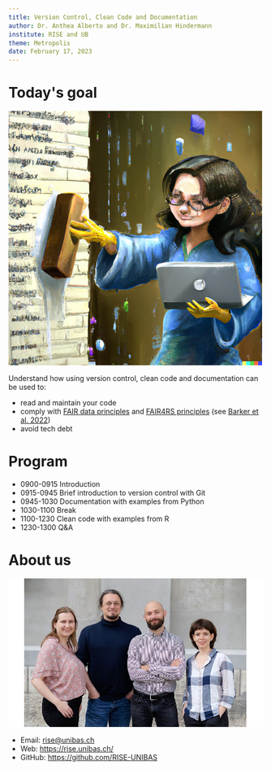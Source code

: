 ```yaml
---
title: Version Control, Clean Code and Documentation
author: Dr. Anthea Alberto and Dr. Maximilian Hindermann
institute: RISE and UB
theme: Metropolis
date: February 17, 2023
---
```


# Today's goal

![](images/title_image.png "'An oil painting of a programmer cleaning her code with soap' by Maximilian Hindermann and DALLE-2")

Understand how using version control, clean code and documentation can be used to:

- read and maintain your code
- comply with [FAIR data principles](https://force11.org/info/the-fair-data-principles/) and [FAIR4RS principles](https://zenodo.org/record/6623556#.Y-uTsq2ZNaQ) (see [Barker et al. 2022](https://doi.org/10.1038/s41597-022-01710-x)) 
- avoid tech debt

# Program

- 0900-0915 Introduction
- 0915-0945 Brief introduction to version control with Git
- 0945-1030 Documentation with examples from Python
- 1030-1100 Break
- 1100-1230 Clean code with examples from R
- 1230-1300 Q&A

# About us

![](images/rise.jpg "The RISE team")

- Email: rise@unibas.ch 
- Web: https://rise.unibas.ch/
- GitHub: https://github.com/RISE-UNIBAS

